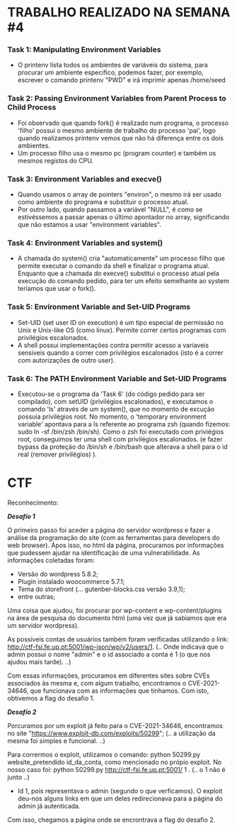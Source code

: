 # TRABALHO REALIZADO NA SEMANA #4

### Task 1: Manipulating Environment Variables

- O printenv lista todos os ambientes de variáveis do sistema, para procurar um ambiente especifico, podemos fazer, por exemplo, escrever o comando printenv "PWD"  e irá imprimir apenas /home/seed

### Task 2: Passing Environment Variables from Parent Process to Child Process

- Foi observado que quando fork() é realizado num programa, o processo 'filho' possui o mesmo ambiente de trabalho do processo 'pai', logo quando realizamos printenv vemos que não há diferença entre os dois ambientes.
- Um processo filho usa o mesmo pc (program counter) e também os mesmos registos do CPU.

### Task 3: Environment Variables and execve()

- Quando usamos o array de pointers "environ", o mesmo irá ser usado como ambiente do programa e substituir o processo atual.
- Por outro lado, quando passamos a variável "NULL", é como se estivéssemos a passar apenas o último apontador no array, significando que não estamos a usar "environment variables".

### Task 4: Environment Variables and system()

- A chamada do system() cria "automaticamente" um processo filho que permite executar o comando da shell e finalizar o programa atual. Enquanto que a chamada do execve() substitui  o processo atual pela execução do comando pedido, para ter um efeito semelhante ao system teríamos que usar o fork(). 

### Task 5: Environment Variable and Set-UID Programs

- Set-UID (set user ID on execution) é um tipo especial de permissão no Unix e Unix-like OS (como linux). Permite correr certos programas com privilégios escalonados.
- A shell possui implementações contra permitir acesso a variaveis sensiveis quando a correr com privilégios escalonados (isto é a correr com autorizações de outro user).

### Task 6: The PATH Environment Variable and Set-UID Programs

- Executou-se o programa da 'Task 6'  (do código pedido para ser compilado), com setUID (privilégios escalonados), e executamos o comando 'ls' através de um system(), que no momento de excução possuia privilégios root. No momento, o 'temporary environment variable' apontava para a ls referente ao programa zsh (quando fizemos: sudo ln -sf /bin/zsh /bin/sh). Como o zsh foi executado com priviégios root, conseguimos ter uma shell com privilégios escalonados. (e fazer bypass da proteção do /bin/sh e /bin/bash que alterava a shell para o id real (remover privilégios) ).

# CTF

Reconhecimento:

**_Desafio 1_**

O primeiro passo foi aceder a página do servidor wordpress e fazer a análise da programação do site (com as ferramentas para developers do web browser). Ápos isso, no html da página, procuramos por informações que pudessem ajudar na identificação de uma vulnerabilidade.
As informações coletadas foram: 

- Versão do wordpress 5.8.2;
- Plugin instalado woocommerce 5.7.1;
- Tema do storefront (... gutenber-blocks.css versão 3.9,1);
- entre outras;

Uma coisa que ajudou, foi procurar por wp-content e wp-content/plugins na área de pesquisa do documento html (uma vez que já sabiamos que era um servidor wordpress).

As possíveis contas de usuários também foram verificadas utilizando o link: http://ctf-fsi.fe.up.pt:5001/wp-json/wp/v2/users/1.
(.. Onde indicava que o admin possui o nome "admin" e o id associado a conta é 1 (o que nos ajudou mais tarde). ..)

Com essas informações, procuramos em diferentes sites sobre CVEs associados às mesma e, com algum trabalho, encontramos o CVE-2021-34646, que funcionava com as informações que tinhamos. Com isto, obtivemos a flag do desafio 1.

**_Desafio 2_**

Porcuramos por um exploit já feito para o CVE-2021-34646, encontramos no site "https://www.exploit-db.com/exploits/50299"; (.. a utilização da mesma foi simples e funcional. ..)

Para corrermos o exploit, utilizamos o comando: python 50299.py website_pretendido id_da_conta, como mencionado no própio exploit. 
No nosso caso foi: python 50299.py http://ctf-fsi.fe.up.pt:5001/ 1 . (.. o 1 não é junto ..)
- Id 1, pois representava o admin (segundo o que verficamos). O exploit deu-nos alguns links em que um deles redirecionava para a página do admin já autenticada.

Com isso, chegamos a página onde se encrontrava a flag do desafio 2.
